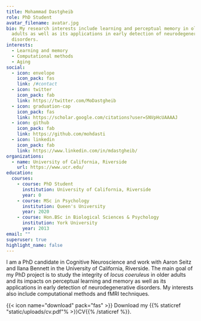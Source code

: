```yaml
---
title: Mohammad Dastgheib
role: PhD Student
avatar_filename: avatar.jpg
bio: My research interests include learning and perceptual memory in older
  adults as well as its applications in early detection of neurodegenerative
  disorders.
interests:
  - Learning and memory
  - Computational methods
  - Aging
social:
  - icon: envelope
    icon_pack: fas
    link: /#contact
  - icon: twitter
    icon_pack: fab
    link: https://twitter.com/MoDastgheib
  - icon: graduation-cap
    icon_pack: fas
    link: https://scholar.google.com/citations?user=SNVpHcUAAAAJ
  - icon: github
    icon_pack: fab
    link: https://github.com/mohdasti
  - icon: linkedin
    icon_pack: fab
    link: https://www.linkedin.com/in/mdastgheib/
organizations:
  - name: University of California, Riverside
    url: https://www.ucr.edu/
education:
  courses:
    - course: PhD Student
      institution: University of California, Riverside
      year: 0
    - course: MSc in Psychology
      institution: Queen's University
      year: 2020
    - course: Hon.BSc in Biological Sciences & Psychology
      institution: York University
      year: 2013
email: ""
superuser: true
highlight_name: false
---
```

I am a PhD candidate in Cognitive Neuroscience and work with Aaron Seitz and Ilana Bennett in the University of California, Riverside. The main goal of my PhD project is to study the integrity of *locus coeruleus* in older adults and its impacts on perceptual learning and memory as well as its applications in early detection of neurodegenerative disorders. My interests also include computational methods and fMRI techniques.

{{< icon name="download" pack="fas" >}} Download my {{% staticref "static/uploads/cv.pdf"% >}}CV{{% /staticref %}}.
